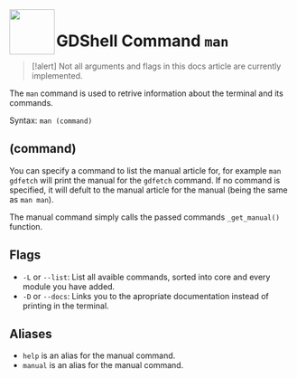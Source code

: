<a href="https://github.com/Kubulambula/Godot-GDShell">
  <img src="https://github.com/Kubulambula/Godot-GDShell/blob/main/addons/gdshell/docs/assets/logo.png" align="left" width="80" height="80">
</a>

# GDShell Command `man`

> [!alert]
> Not all arguments and flags in this docs article are currently implemented. 

The `man` command is used to retrive information about the terminal and its commands. 

Syntax: ``man (command)``

## (command)

You can specify a command to list the manual article for, for example `man gdfetch` will print the manual for the `gdfetch` command. If no command is specified, it will defult to the manual article for the manual (being the same as `man man`). 

The manual command simply calls the passed commands `_get_manual()` function. 

## Flags

- `-L` or `--list`: List all avaible commands, sorted into core and every module you have added. 
- `-D` or `--docs`: Links you to the apropriate documentation instead of printing in the terminal. 

## Aliases

- `help` is an alias for the manual command.
- `manual` is an alias for the manual command.
